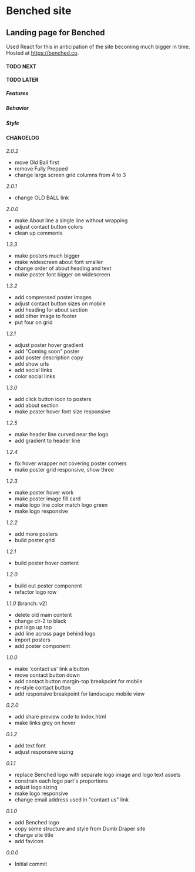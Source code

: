 # Benched site

## Landing page for Benched

Used React for this in anticipation of the site becoming much bigger in time. Hosted at https://benched.co.

#### TODO NEXT

#### TODO LATER

##### Features

##### Behavior

##### Style

#### CHANGELOG

_2.0.2_

- move Old Ball first
- remove Fully Prepped
- change large screen grid columns from 4 to 3

_2.0.1_

- change OLD BALL link

_2.0.0_

- make About line a single line without wrapping
- adjust contact button colors
- clean up comments

_1.3.3_

- make posters much bigger
- make widescreen about font smaller
- change order of about heading and text
- make poster font bigger on widescreen

_1.3.2_

- add compressed poster images
- adjust contact button sizes on mobile
- add heading for about section
- add other image to footer
- put four on grid

_1.3.1_

- adjust poster hover gradient
- add "Coming soon" poster
- add poster description copy
- add show urls
- add social links
- color social links

_1.3.0_

- add click button icon to posters
- add about section
- make poster hover font size responsive

_1.2.5_

- make header line curved near the logo
- add gradient to header line

_1.2.4_

- fix hover wrapper not covering poster corners
- make poster grid responsive, show three

_1.2.3_

- make poster hover work
- make poster image fill card
- make logo line color match logo green
- make logo responsive

_1.2.2_

- add more posters
- build poster grid

_1.2.1_

- build poster hover content

_1.2.0_

- build out poster component
- refactor logo row

_1.1.0_ (branch: v2)

- delete old main content
- change clr-2 to black
- put logo up top
- add line across page behind logo
- import posters
- add poster component

_1.0.0_

- make 'contact us' link a button
- move contact button down
- add contact button margin-top breakpoint for mobile
- re-style contact button
- add responsive breakpoint for landscape mobile view

_0.2.0_

- add share preview code to index.html
- make links grey on hover

_0.1.2_

- add text font
- adjust responsive sizing

_0.1.1_

- replace Benched logo with separate logo image and logo text assets
- constrain each logo part's proportions
- adjust logo sizing
- make logo responsive
- change email address used in "contact us" link

_0.1.0_

- add Benched logo
- copy some structure and style from Dumb Draper site
- change site title
- add favicon

_0.0.0_

- Initial commit
